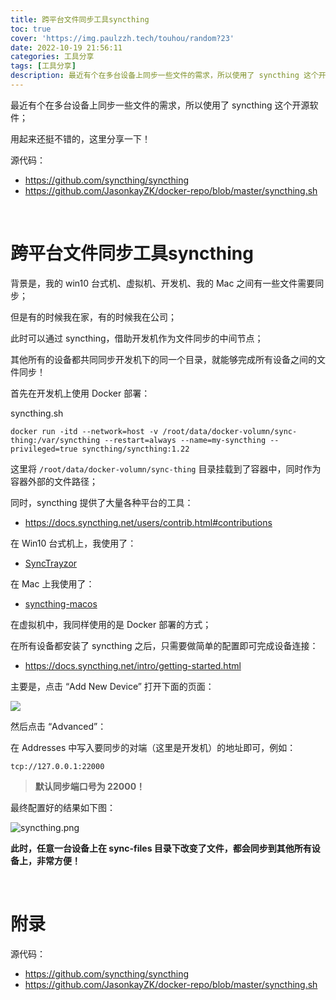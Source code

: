 ```yaml
---
title: 跨平台文件同步工具syncthing
toc: true
cover: 'https://img.paulzzh.tech/touhou/random?23'
date: 2022-10-19 21:56:11
categories: 工具分享
tags: [工具分享]
description: 最近有个在多台设备上同步一些文件的需求，所以使用了 syncthing 这个开源软件，用起来还挺不错的，这里分享一下！
---
```


最近有个在多台设备上同步一些文件的需求，所以使用了 syncthing 这个开源软件；

用起来还挺不错的，这里分享一下！

源代码：

-   https://github.com/syncthing/syncthing
-   https://github.com/JasonkayZK/docker-repo/blob/master/syncthing.sh

<br/>

<!--more-->

# **跨平台文件同步工具syncthing**

背景是，我的 win10 台式机、虚拟机、开发机、我的 Mac 之间有一些文件需要同步；

但是有的时候我在家，有的时候我在公司；

此时可以通过 syncthing，借助开发机作为文件同步的中间节点；

其他所有的设备都共同同步开发机下的同一个目录，就能够完成所有设备之间的文件同步！

首先在开发机上使用 Docker 部署：

syncthing.sh

```shell
docker run -itd --network=host -v /root/data/docker-volumn/sync-thing:/var/syncthing --restart=always --name=my-syncthing --privileged=true syncthing/syncthing:1.22
```

这里将 `/root/data/docker-volumn/sync-thing` 目录挂载到了容器中，同时作为容器外部的文件路径；

同时，syncthing 提供了大量各种平台的工具：

-   https://docs.syncthing.net/users/contrib.html#contributions

在 Win10 台式机上，我使用了：

-   [SyncTrayzor](https://github.com/canton7/SyncTrayzor)

在 Mac 上我使用了：

-   [syncthing-macos](https://github.com/syncthing/syncthing-macos)

在虚拟机中，我同样使用的是 Docker 部署的方式；

在所有设备都安装了 syncthing 之后，只需要做简单的配置即可完成设备连接：

-   https://docs.syncthing.net/intro/getting-started.html

主要是，点击 “Add New Device” 打开下面的页面：

![](https://docs.syncthing.net/_images/gs2.png)

然后点击 “Advanced”：

在 Addresses 中写入要同步的对端（这里是开发机）的地址即可，例如：

```
tcp://127.0.0.1:22000
```

>   **默认同步端口号为 22000！**

最终配置好的结果如下图：

![syncthing.png](https://raw.gitmirror.com/JasonkayZK/blog_static/master/images/syncthing.png)

**此时，任意一台设备上在 sync-files 目录下改变了文件，都会同步到其他所有设备上，非常方便！**

<br/>

# **附录**

源代码：

-   https://github.com/syncthing/syncthing
-   https://github.com/JasonkayZK/docker-repo/blob/master/syncthing.sh


<br/>

